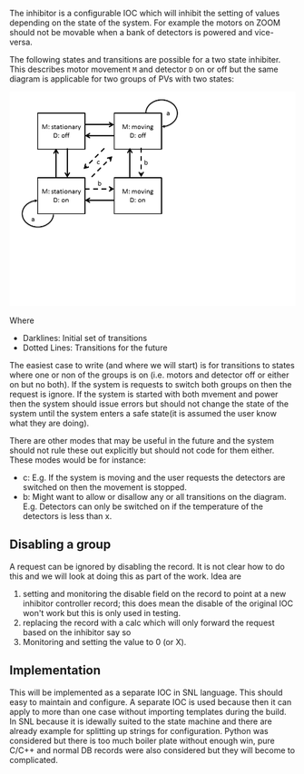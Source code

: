 The inhibitor is a configurable IOC which will inhibit the setting of values depending on the state of the system. For example the motors on ZOOM should not be movable when a bank of detectors is powered and vice-versa.

The following states and transitions are possible for a two state inhibiter. This describes motor movement `M` and detector `D` on or off but the same diagram is applicable for two groups of PVs with two states:

![state diagram](backend_system/inhibitor/state_diagram.gif)

Where
- Darklines: Initial set of transitions
- Dotted Lines: Transitions for the future

The easiest case to write (and where we will start) is for transitions to states where one or non of the groups is on (i.e. motors and detector off or either on but no both). If the system is requests to switch both groups on then the request is ignore. If the system is started with both mvement and power then the system should issue errors but should not change the state of the system until the system enters a safe state(it is assumed the user know what they are doing).

There are other modes that may be useful in the future and the system should not rule these out explicitly but should not code for them either. These modes would be for instance:

   - c: E.g. If the system is moving and the user requests the detectors are switched on then the movement is stopped.
   - b: Might want to allow or disallow any or all transitions on the diagram. E.g. Detectors can only be switched on if the temperature of the detectors is less than x.

## Disabling a group

A request can be ignored by disabling the record. It is not clear how to do this and we will look at doing this as part of the work. Idea are 

1. setting and monitoring the disable field on the record to point at a new inhibitor controller record; this does mean the disable of the original IOC won't work but this is only used in testing.
1. replacing the record with a calc which will only forward the request based on the inhibitor say so
1. Monitoring and setting the value to 0 (or X).

## Implementation

This will be implemented as a separate IOC in SNL language. This should easy to maintain and configure. A separate IOC is used because then it can apply to more than one case without importing templates during the build. In SNL because it is idewally suited to the state machine and there are already example for splitting up strings for configuration. Python was considered but there is too much boiler plate without enough win, pure C/C++ and normal DB records were also considered but they will become to complicated.



